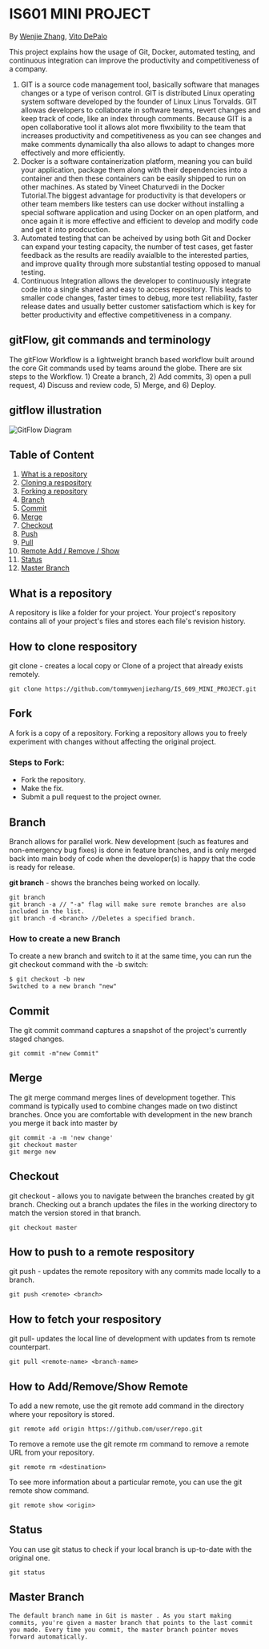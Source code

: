 # IS601 MINI PROJECT
By [Wenjie Zhang](), [Vito DePalo]()

This project explains how the usage of Git, Docker, automated testing, and continuous integration can improve the productivity and competitiveness of a company.
1. GIT is a source code management tool, basically software that manages changes or a type of verison control. GIT is distributed Linux operating system software developed by the founder of Linux Linus Torvalds. GIT allowas developers to collaborate in software teams, revert changes and keep track of code, like an index through comments. Because GIT is a open collaborative tool it allows alot more flwxibility to the team that increases productivity and competitiveness as you can see changes and make comments dynamically tha also allows to adapt to changes more effectively and more efficiently.
2. Docker is a software containerization platform, meaning you can build your application, package them along with their dependencies into a container and then these containers can be easily shipped to run on other machines. As stated by Vineet Chaturvedi in the Docker Tutorial.The biggest advantage for productivity is that developers or other team members like testers can use docker without installing a special software application and using Docker on an open platform, and once again it is more effective and efficient to develop and modify code and get it into prodcuction.
3. Automated testing that can be acheived by using both Git and Docker can expand your testing capacity, the number of test cases, get faster feedback as the results are readily avaialble to the interested parties, and improve quality through more substantial testing opposed to manual testing.
4. Continuous Integration allows the developer to continuously integrate code into a single shared and easy to access repository. This leads to smaller code changes, faster times to debug, more test reliability, faster release dates and usually better customer satisfactiom which is key for better productivity and effective competitiveness in a company.

## gitFlow, git commands and terminology
The gitFlow Workflow is a lightweight branch based workflow built around the core Git commands used by teams around the globe. There are six steps to the Workflow. 1) Create a branch, 2) Add commits, 3) open a pull request, 4) Discuss and review code, 5) Merge, and 6) Deploy.

## gitflow illustration ##
![GitFlow Diagram](https://datasift.github.io/gitflow/GitFlowFeatureBranches.png)

## Table of Content
1. [What is a repository](#What-is-a-repository)
2. [Cloning  a respository](#How-to-clone-respository)
3. [Forking a repository](#fork)
4. [Branch](#branch)
5. [Commit](#Commit)
6. [Merge](#merge)
7. [Checkout](#checkout)
8. [Push](#push)
9. [Pull](#pull)
10. [Remote Add / Remove / Show](#remote)
11. [Status](#status)
12. [Master Branch](#master)


## What is a repository
A repository is like a folder for your project. Your project's repository contains all of your project's files and stores each file's revision history.
## How to clone respository
git clone - creates a local copy or Clone of a project that already exists remotely.
```
git clone https://github.com/tommywenjiezhang/IS_609_MINI_PROJECT.git
```
## Fork
A fork is a copy of a repository. Forking a repository allows you to freely experiment with changes without affecting the original project.
### Steps to Fork:
- Fork the repository.
- Make the fix.
- Submit a pull request to the project owner.
## Branch
Branch allows for parallel work. New development (such as features and non-emergency bug fixes) is done in feature branches, and is only merged back into main body of code when the developer(s) is happy that the code is ready for release.

**git branch** - shows the branches being worked on locally.
```
git branch 
git branch -a // "-a" flag will make sure remote branches are also included in the list.
git branch -d <branch> //Deletes a specified branch.
```
### How to create a new Branch 
To create a new branch and switch to it at the same time, you can run the git checkout command with the -b switch:
```
$ git checkout -b new
Switched to a new branch "new"
```
## Commit
The git commit command captures a snapshot of the project's currently staged changes. 
```
git commit -m"new Commit"
```
## Merge
The git merge command merges lines of development together. This command is typically used to combine changes made on two distinct branches.
Once you are comfortable with development in the new branch you merge it back into master by
```
git commit -a -m 'new change'
git checkout master
git merge new
```
## Checkout
git checkout - allows you to navigate between the branches created by git branch. Checking out a branch updates the files in the working directory to match the version stored in that branch.
```
git checkout master
```
## How to push to a remote respository
git push - updates the remote repository with any commits made locally to a branch.
```
git push <remote> <branch>
```
## How to fetch your respository
git pull- updates the local line of development with updates from ts remote counterpart.
```
git pull <remote-name> <branch-name>
```
## How to Add/Remove/Show Remote
To add a new remote, use the git remote add command in the directory where your repository is stored.
```
git remote add origin https://github.com/user/repo.git
```
To remove a remote use the git remote rm command to remove a remote URL from your repository.
```
git remote rm <destination>
```
To see more information about a particular remote, you can use the git remote show <remote> command.
```
git remote show <origin>
```
## Status
You can use git status to check if your local branch is up-to-date with the original one.
```
git status
```
## Master Branch
```
The default branch name in Git is master . As you start making commits, you're given a master branch that points to the last commit you made. Every time you commit, the master branch pointer moves forward automatically.
```
